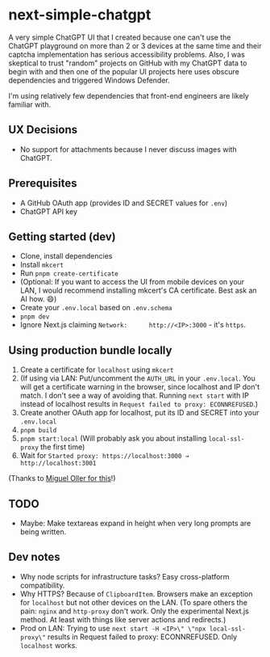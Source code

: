 # next-simple-chatgpt

A very simple ChatGPT UI that I created because one can't use the ChatGPT playground on more than 2 or 3 devices at the same time and their captcha implementation has serious accessibility problems. Also, I was skeptical to trust "random" projects on GitHub with my ChatGPT data to begin with and then one of the popular UI projects here uses obscure dependencies and triggered Windows Defender.

I'm using relatively few dependencies that front-end engineers are likely familiar with.

## UX Decisions

- No support for attachments because I never discuss images with ChatGPT.

## Prerequisites

- A GitHub OAuth app (provides ID and SECRET values for `.env`)
- ChatGPT API key

## Getting started (dev)

- Clone, install dependencies
- Install `mkcert`
- Run `pnpm create-certificate`
- (Optional: If you want to access the UI from mobile devices on your LAN, I would recommend installing mkcert's CA certificate. Best ask an AI how. 😄)
- Create your `.env.local` based on `.env.schema`
- `pnpm dev`
- Ignore Next.js claiming `Network:      http://<IP>:3000` - it's `https`.

## Using production bundle locally

1. Create a certificate for `localhost` using `mkcert`
1. (If using via LAN: Put/uncomment the `AUTH_URL` in your `.env.local`. You will get a certificate warning in the browser, since localhost and IP don't match. I don't see a way of avoiding that. Running `next start` with IP instead of localhost results in `Request failed to proxy: ECONNREFUSED`.)
1. Create another OAuth app for localhost, put its ID and SECRET into your `.env.local`
1. `pnpm build`
1. `pnpm start:local` (Will probably ask you about installing `local-ssl-proxy` the first time)
1. Wait for `Started proxy: https://localhost:3000 → http://localhost:3001`

(Thanks to [Miguel Oller for this](https://www.makeswift.com/blog/accessing-your-local-nextjs-dev-server-using-https)!)

## TODO

- Maybe: Make textareas expand in height when very long prompts are being written.

## Dev notes

- Why node scripts for infrastructure tasks? Easy cross-platform compatibility.
- Why HTTPS? Because of `ClipboardItem`. Browsers make an exception for `localhost` but not other devices on the LAN. (To spare others the pain: `nginx` and `http-proxy` don't work. Only the experimental Next.js method. At least with things like server actions and redirects.)
- Prod on LAN: Trying to use `next start -H <IP>\" \"npx local-ssl-proxy\"` results in Request failed to proxy: ECONNREFUSED. Only `localhost` works.
